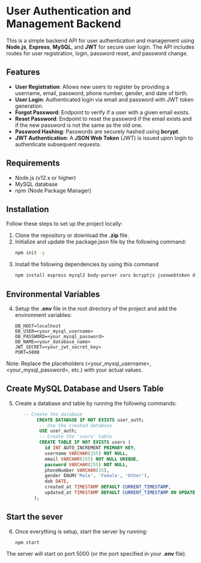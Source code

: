 # User Authentication and Management Backend
This is a simple backend API for user authentication and management using **Node.js**, **Express**, **MySQL**, and **JWT** for secure user login. The API includes routes for user registration, login, password reset, and password change. 

## Features
- **User Registration**: Allows new users to register by providing a username, email, password, phone number, gender, and date of birth.
- **User Login**: Authenticated login via email and password with JWT token generation.
- **Forgot Password**: Endpoint to verify if a user with a given email exists.
- **Reset Password**: Endpoint to reset the password if the email exists and if the new password is not the same as the old one.
- **Password Hashing**: Passwords are securely hashed using **bcrypt**.
- **JWT Authentication**: A **JSON Web Token** (JWT) is issued upon login to authenticate subsequent requests.

## Requirements
- Node.js (v12.x or higher)
- MySQL database
- npm (Node Package Manager)

## Installation

Follow these steps to set up the project locally:
1. Clone the repository or download the **.zip** file.
2. Initialize and update the package.json file by the following command:
   ```bash
   npm init -y
3. Install the following dependencies by using this command
   ```bash
   npm install express mysql2 body-parser cors bcryptjs jsonwebtoken dotenv
   
## Environmental Variables
4. Setup the **.env** file in the root directory of the project and add the environment variables:
   ```dotenv
   DB_HOST=localhost
   DB_USER=<your_mysql_username>
   DB_PASSWORD=<your_mysql_password>
   DB_NAME=<your_database_name>
   JWT_SECRET=<your_jwt_secret_key>
   PORT=5000
Note: Replace the placeholders (<your_mysql_username>, <your_mysql_password>, etc.) with your actual values.

## Create MySQL Database and Users Table
5. Create a database and table by running the following commands:

   ```sql
      -- Create the database
           CREATE DATABASE IF NOT EXISTS user_auth;
            -- Use the created database
            USE user_auth;
            -- Create the 'users' table
            CREATE TABLE IF NOT EXISTS users (
              id INT AUTO_INCREMENT PRIMARY KEY,  
              username VARCHAR(255) NOT NULL,      
              email VARCHAR(255) NOT NULL UNIQUE,  
              password VARCHAR(255) NOT NULL,     
              phoneNumber VARCHAR(15),             
              gender ENUM('Male', 'Female', 'Other'), 
              dob DATE,                           
              created_at TIMESTAMP DEFAULT CURRENT_TIMESTAMP, 
              updated_at TIMESTAMP DEFAULT CURRENT_TIMESTAMP ON UPDATE CURRENT_TIMESTAMP
          );
   
## Start the sever
6. Once everything is setup, start the server by running:
    ```bash
    npm start
The server will start on port 5000 (or the port specified in your **.env** file).



   
